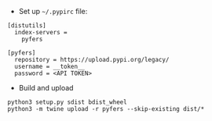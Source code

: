 - Set up `~/.pypirc` file:
```
[distutils]
  index-servers =
    pyfers

[pyfers]
  repository = https://upload.pypi.org/legacy/
  username = __token__
  password = <API TOKEN>
```

- Build and upload
```
python3 setup.py sdist bdist_wheel
python3 -m twine upload -r pyfers --skip-existing dist/*
```